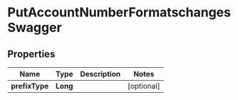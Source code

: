 # PutAccountNumberFormatschangesSwagger

## Properties
Name | Type | Description | Notes
------------ | ------------- | ------------- | -------------
**prefixType** | **Long** |  |  [optional]
